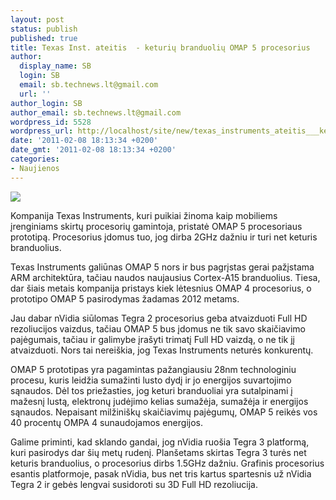 ```yaml
---
layout: post
status: publish
published: true
title: Texas Inst. ateitis  - keturių branduolių OMAP 5 procesorius
author:
  display_name: SB
  login: SB
  email: sb.technews.lt@gmail.com
  url: ''
author_login: SB
author_email: sb.technews.lt@gmail.com
wordpress_id: 5528
wordpress_url: http://localhost/site/new/texas_instruments_ateitis___keturiu_branduoliu_omap_5_procesorius/
date: '2011-02-08 18:13:34 +0200'
date_gmt: '2011-02-08 18:13:34 +0200'
categories:
- Naujienos
---
```

<div class="imgright"><img src="http://technews.lt/upload/omaphand.jpg"  /></div>
<p>Kompanija Texas Instruments, kuri puikiai žinoma kaip mobiliems įrenginiams skirtų procesorių gamintoja, pristatė OMAP 5 procesoriaus prototipą. Procesorius įdomus tuo, jog dirba 2GHz dažniu ir turi net keturis branduolius.</p>
<p>Texas Instruments galiūnas OMAP 5 nors ir bus pagrįstas gerai pažįstama ARM architektūra, tačiau naudos naujausius Cortex-A15 branduolius. Tiesa, dar šiais metais kompanija pristays kiek lėtesnius OMAP 4 procesorius, o prototipo OMAP 5 pasirodymas žadamas 2012 metams.</p>
<p>Jau dabar nVidia siūlomas Tegra 2 procesorius geba atvaizduoti Full HD rezoliucijos vaizdus, tačiau OMAP 5 bus įdomus ne tik savo skaičiavimo pajėgumais, tačiau ir galimybe įrašyti trimatį Full HD vaizdą, o ne tik jį atvaizduoti. Nors tai nereiškia, jog Texas Instruments neturės konkurentų.</p>
<p>OMAP 5 prototipas yra pagamintas pažangiausiu 28nm technologiniu procesu, kuris leidžia sumažinti lusto dydį ir jo energijos suvartojimo sąnaudos. Dėl tos priežasties, jog keturi branduoliai yra sutalpinami į mažesnį lustą, elektronų judėjimo kelias sumažėja, sumažėja ir energijos sąnaudos. Nepaisant milžiniškų skaičiavimų pajėgumų, OMAP 5 reikės vos 40 procentų OMPA 4 sunaudojamos energijos.</p>
<p>Galime priminti, kad sklando gandai, jog nVidia ruošia Tegra 3 platformą, kuri pasirodys dar šių metų rudenį. Planšetams skirtas Tegra 3 turės net keturis branduolius, o procesorius dirbs 1.5GHz dažniu. Grafinis procesorius esantis platformoje, pasak nVidia, bus net tris kartus spartesnis už nVidia Tegra 2 ir gebės lengvai susidoroti su 3D Full HD rezoliucija.<br /></p>
